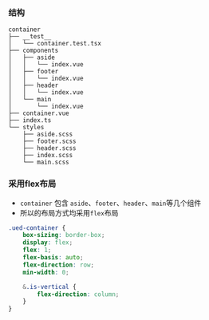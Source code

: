 ### 结构

```
container
├── __test__
│   └── container.test.tsx
├── components
│   ├── aside
│   │   └── index.vue
│   ├── footer
│   │   └── index.vue
│   ├── header
│   │   └── index.vue
│   └── main
│       └── index.vue
├── container.vue
├── index.ts
└── styles
    ├── aside.scss
    ├── footer.scss
    ├── header.scss
    ├── index.scss
    └── main.scss
```

### 采用flex布局

- `container` 包含 `aside`、`footer`、`header`、`main`等几个组件
- 所以的布局方式均采用`flex`布局

```scss
.ued-container {
	box-sizing: border-box;
	display: flex;
	flex: 1;
	flex-basis: auto;
	flex-direction: row;
	min-width: 0;

	&.is-vertical {
		flex-direction: column;
	}
}
```
